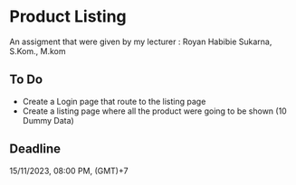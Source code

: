 # Product Listing

An assigment that were given by my lecturer :
Royan Habibie Sukarna, S.Kom., M.kom

## To Do

- Create a Login page that route to the listing page
- Create a listing page where all the product were going to be shown (10 Dummy Data)

## Deadline

15/11/2023, 08:00 PM, (GMT)+7
